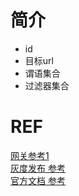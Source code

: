 # 简介

<ul>
<li>id</li>
<li>目标url</li>
<li>谓语集合</li>
<li>过滤器集合</li>
</ul>

# REF
[网关参考1](https://zhuanlan.zhihu.com/p/299608850?utm_source=wechat_session)<br>
[灰度发布 参考](https://segmentfault.com/a/1190000017412946)<br>
[官方文档 参考](https://docs.spring.io/spring-cloud-gateway/docs/2.2.7.RELEASE/reference/html/)

